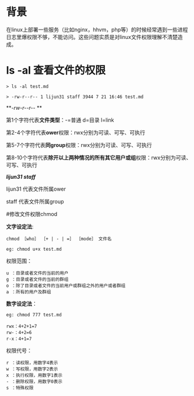 # 背景

在linux上部署一些服务（比如nginx，hhvm，php等）的时候经常遇到一些进程日志里爆权限不够，不能访问。这些问题实质是对linux文件权限理解不清楚造成。

# ls -al 查看文件的权限

```
> ls -al test.md

> -rw-r--r-- 1 lijun31 staff 3944 7 21 16:46 test.md

```


**_-rw-r--r--_ **

第1个字符代表**文件类型**：-=普通 d=目录 l=link

第2-4个字符代表**ower**权限：rwx分别为可读、可写、可执行

第5-7个字符代表**同group**权限：rwx分别为可读、可写、可执行

第8-10个字符代表**除开以上两种情况的所有其它用户或组**权限：rwx分别为可读、可写、可执行

**_lijun31 staff_**

lijun31 代表文件所属ower

staff 代表文件所属group



#修改文件权限chmod

**文字设定法**:

    chmod ［who］ ［+ | - | =］ ［mode］ 文件名

    eg: chmod u+x test.md


权限范围：
    
    u ：目录或者文件的当前的用户
    g ：目录或者文件的当前的群组
    o ：除了目录或者文件的当前用户或群组之外的用户或者群组
    a ：所有的用户及群组

**数字设定法**：
    
    eg: chmod 777 test.md

    rwx：4+2+1=7
    rw-：4+2=6
    r-x：4+1=7 

    

权限代号：

    r ：读权限，用数字4表示
    w ：写权限，用数字2表示
    x ：执行权限，用数字1表示
    - ：删除权限，用数字0表示
    s ：特殊权限 


```